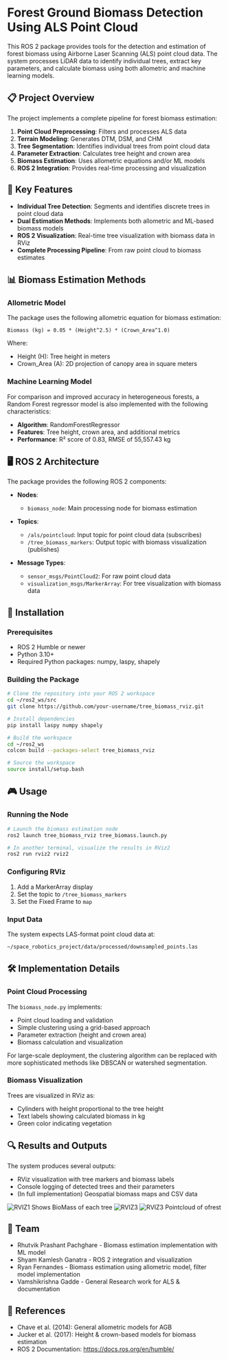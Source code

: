# Forest Ground Biomass Detection Using ALS Point Cloud

This ROS 2 package provides tools for the detection and estimation of forest biomass using Airborne Laser Scanning (ALS) point cloud data. The system processes LiDAR data to identify individual trees, extract key parameters, and calculate biomass using both allometric and machine learning models.

## 📋 Project Overview

The project implements a complete pipeline for forest biomass estimation:

1. **Point Cloud Preprocessing**: Filters and processes ALS data
2. **Terrain Modeling**: Generates DTM, DSM, and CHM
3. **Tree Segmentation**: Identifies individual trees from point cloud data
4. **Parameter Extraction**: Calculates tree height and crown area
5. **Biomass Estimation**: Uses allometric equations and/or ML models
6. **ROS 2 Integration**: Provides real-time processing and visualization

## 🚀 Key Features

- **Individual Tree Detection**: Segments and identifies discrete trees in point cloud data
- **Dual Estimation Methods**: Implements both allometric and ML-based biomass models
- **ROS 2 Visualization**: Real-time tree visualization with biomass data in RViz
- **Complete Processing Pipeline**: From raw point cloud to biomass estimates

## 📊 Biomass Estimation Methods

### Allometric Model

The package uses the following allometric equation for biomass estimation:

```
Biomass (kg) = 0.05 * (Height^2.5) * (Crown_Area^1.0)
```

Where:
- Height (H): Tree height in meters
- Crown_Area (A): 2D projection of canopy area in square meters

### Machine Learning Model

For comparison and improved accuracy in heterogeneous forests, a Random Forest regressor model is also implemented with the following characteristics:

- **Algorithm**: RandomForestRegressor
- **Features**: Tree height, crown area, and additional metrics
- **Performance**: R² score of 0.83, RMSE of 55,557.43 kg

## 🖥️ ROS 2 Architecture

The package provides the following ROS 2 components:

- **Nodes**:
  - `biomass_node`: Main processing node for biomass estimation
  
- **Topics**:
  - `/als/pointcloud`: Input topic for point cloud data (subscribes)
  - `/tree_biomass_markers`: Output topic with biomass visualization (publishes)
  
- **Message Types**:
  - `sensor_msgs/PointCloud2`: For raw point cloud data
  - `visualization_msgs/MarkerArray`: For tree visualization with biomass data

## 🔧 Installation

### Prerequisites

- ROS 2 Humble or newer
- Python 3.10+
- Required Python packages: numpy, laspy, shapely

### Building the Package

```bash
# Clone the repository into your ROS 2 workspace
cd ~/ros2_ws/src
git clone https://github.com/your-username/tree_biomass_rviz.git

# Install dependencies
pip install laspy numpy shapely

# Build the workspace
cd ~/ros2_ws
colcon build --packages-select tree_biomass_rviz

# Source the workspace
source install/setup.bash
```

## 🎮 Usage

### Running the Node

```bash
# Launch the biomass estimation node
ros2 launch tree_biomass_rviz tree_biomass.launch.py

# In another terminal, visualize the results in RViz2
ros2 run rviz2 rviz2
```

### Configuring RViz

1. Add a MarkerArray display
2. Set the topic to `/tree_biomass_markers`
3. Set the Fixed Frame to `map`

### Input Data

The system expects LAS-format point cloud data at:
```
~/space_robotics_project/data/processed/downsampled_points.las
```

## 🛠️ Implementation Details

### Point Cloud Processing

The `biomass_node.py` implements:
- Point cloud loading and validation
- Simple clustering using a grid-based approach
- Parameter extraction (height and crown area)
- Biomass calculation and visualization

For large-scale deployment, the clustering algorithm can be replaced with more sophisticated methods like DBSCAN or watershed segmentation.

### Biomass Visualization

Trees are visualized in RViz as:
- Cylinders with height proportional to the tree height
- Text labels showing calculated biomass in kg
- Green color indicating vegetation

## 🔍 Results and Outputs

The system produces several outputs:
- RViz visualization with tree markers and biomass labels
- Console logging of detected trees and their parameters
- (In full implementation) Geospatial biomass maps and CSV data

![RVIZ1](https://github.com/ryan19f/ALS-Reseach-BioMASS/blob/main/tree_biomass_rviz/rviz1.jpeg)
Shows BioMass of each tree
![RVIZ3](https://github.com/ryan19f/ALS-Reseach-BioMASS/blob/main/tree_biomass_rviz/rviz2.jpeg)
![RVIZ3](https://github.com/ryan19f/ALS-Reseach-BioMASS/blob/main/tree_biomass_rviz/rviz3.jpeg)
Pointcloud of ofrest 

## 👥 Team

- Rhutvik Prashant Pachghare - Biomass estimation implementation with ML model
- Shyam Kamlesh Ganatra - ROS 2 integration and visualization
- Ryan Fernandes - Biomass estimation using allometric model, filter model implementation
- Vamshikrishna Gadde - General Research work for ALS & documentation

## 🔗 References

- Chave et al. (2014): General allometric models for AGB
- Jucker et al. (2017): Height & crown-based models for biomass estimation
- ROS 2 Documentation: https://docs.ros.org/en/humble/
